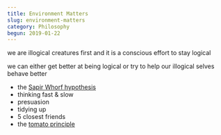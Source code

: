 ```yaml
---
title: Environment Matters
slug: environment-matters
category: Philosophy
begun: 2019-01-22
---
```


we are illogical creatures first and it is a conscious effort to stay logical

we can either get better at being logical or try to help our illogical selves behave better

- the [Sapir Whorf hypothesis](https://en.wikipedia.org/wiki/Linguistic_relativity)
- thinking fast & slow
- presuasion
- tidying up
- 5 closest friends
- the [tomato principle](https://florentcrivello.com/index.php/2019/04/29/software-the-tough-tomato-principle-and-the-great-weirdening-of-the-world/)
